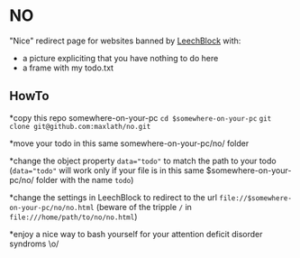 NO
==

"Nice" redirect page for websites banned by [LeechBlock](https://addons.mozilla.org/fr/firefox/addon/leechblock/) with:
- a picture expliciting that you have nothing to do here
- a frame with my todo.txt


HowTo
-----
*copy this repo somewhere-on-your-pc
`cd $somewhere-on-your-pc`
`git clone git@github.com:maxlath/no.git`

*move your todo in this same somewhere-on-your-pc/no/ folder

*change the object property `data="todo"` to match the path to your todo
(`data="todo"` will work only if your file is in this same $somewhere-on-your-pc/no/ folder with the name `todo`)

*change the settings in LeechBlock to redirect to the url `file://$somewhere-on-your-pc/no/no.html`
(beware of the tripple `/` in `file:///home/path/to/no/no.html`)

*enjoy a nice way to bash yourself for your attention deficit disorder syndroms \o/